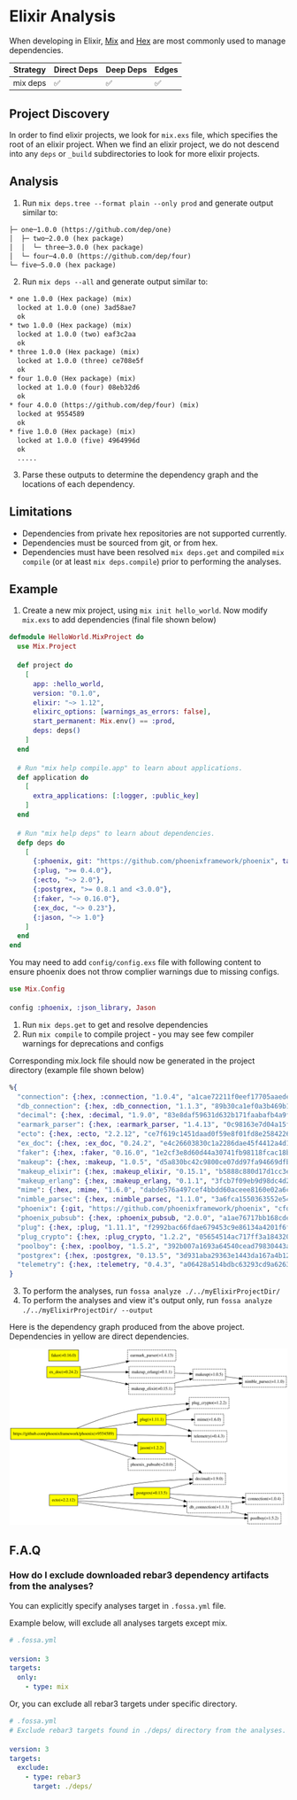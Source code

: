 # Elixir Analysis

When developing in Elixir, [Mix](https://hexdocs.pm/mix/Mix.html) and [Hex](https://hex.pm/) are most commonly used to manage dependencies. 

| Strategy | Direct Deps        | Deep Deps          | Edges              |
| -------- | ------------------ | ------------------ | ------------------ |
| mix deps | :white_check_mark: | :white_check_mark: | :white_check_mark: |

## Project Discovery

In order to find elixir projects, we look for `mix.exs` file, which specifies the root of an elixir project. When we find an elixir project, we do not descend into any `deps` or `_build` subdirectories to look for more elixir projects.

## Analysis

1. Run `mix deps.tree --format plain --only prod` and generate output similar to:
```
├─ one─1.0.0 (https://github.com/dep/one)
│  ├─ two─2.0.0 (hex package)
│  │  └─ three─3.0.0 (hex package)
│  └─ four─4.0.0 (https://github.com/dep/four)
└─ five─5.0.0 (hex package)
```
2. Run `mix deps --all` and generate output similar to:
```
* one 1.0.0 (Hex package) (mix)
  locked at 1.0.0 (one) 3ad58ae7
  ok
* two 1.0.0 (Hex package) (mix)
  locked at 1.0.0 (two) eaf3c2aa
  ok
* three 1.0.0 (Hex package) (mix)
  locked at 1.0.0 (three) ce708e5f
  ok
* four 1.0.0 (Hex package) (mix)
  locked at 1.0.0 (four) 08eb32d6
  ok
* four 4.0.0 (https://github.com/dep/four) (mix)
  locked at 9554589
  ok
* five 1.0.0 (Hex package) (mix)
  locked at 1.0.0 (five) 4964996d
  ok
  .....
```
3. Parse these outputs to determine the dependency graph and the locations of each dependency. 

## Limitations

* Dependencies from private hex repositories are not supported currently.
* Dependencies must be sourced from git, or from hex.
* Dependencies must have been resolved `mix deps.get` and compiled `mix compile` (or at least `mix deps.compile`) prior to performing the analyses.

## Example 

1. Create a new mix project, using `mix init hello_world`. Now modify `mix.exs` to add dependencies (final file shown below) 

```elixir
defmodule HelloWorld.MixProject do
  use Mix.Project

  def project do
    [
      app: :hello_world,
      version: "0.1.0",
      elixir: "~> 1.12",
      elixirc_options: [warnings_as_errors: false],
      start_permanent: Mix.env() == :prod,
      deps: deps()
    ]
  end

  # Run "mix help compile.app" to learn about applications.
  def application do
    [
      extra_applications: [:logger, :public_key]
    ]
  end

  # Run "mix help deps" to learn about dependencies.
  defp deps do
    [
      {:phoenix, git: "https://github.com/phoenixframework/phoenix", tag: "v1.5.1"},
      {:plug, ">= 0.4.0"},
      {:ecto, "~> 2.0"},
      {:postgrex, ">= 0.8.1 and <3.0.0"},
      {:faker, "~> 0.16.0"},
      {:ex_doc, "~> 0.23"},
      {:jason, "~> 1.0"}
    ]
  end
end
```

You may need to add `config/config.exs` file with following content to ensure phoenix does not throw complier warnings due to missing configs.

```elixir
use Mix.Config

config :phoenix, :json_library, Jason
```

1. Run `mix deps.get` to get and resolve dependencies 
2. Run `mix compile` to compile project - you may see few compiler warnings for deprecations and configs

Corresponding mix.lock file should now be generated in the project directory (example file shown below)
```elixir
%{
  "connection": {:hex, :connection, "1.0.4", "a1cae72211f0eef17705aaededacac3eb30e6625b04a6117c1b2db6ace7d5976", [:mix], [], "hexpm", "4a0850c9be22a43af9920a71ab17c051f5f7d45c209e40269a1938832510e4d9"},
  "db_connection": {:hex, :db_connection, "1.1.3", "89b30ca1ef0a3b469b1c779579590688561d586694a3ce8792985d4d7e575a61", [:mix], [{:connection, "~> 1.0.2", [hex: :connection, repo: "hexpm", optional: false]}, {:poolboy, "~> 1.5", [hex: :poolboy, repo: "hexpm", optional: true]}, {:sbroker, "~> 1.0", [hex: :sbroker, repo: "hexpm", optional: true]}], "hexpm", "5f0a16a58312a610d5eb0b07506280c65f5137868ad479045f2a2dc4ced80550"},
  "decimal": {:hex, :decimal, "1.9.0", "83e8daf59631d632b171faabafb4a9f4242c514b0a06ba3df493951c08f64d07", [:mix], [], "hexpm", "b1f2343568eed6928f3e751cf2dffde95bfaa19dd95d09e8a9ea92ccfd6f7d85"},
  "earmark_parser": {:hex, :earmark_parser, "1.4.13", "0c98163e7d04a15feb62000e1a891489feb29f3d10cb57d4f845c405852bbef8", [:mix], [], "hexpm", "d602c26af3a0af43d2f2645613f65841657ad6efc9f0e361c3b6c06b578214ba"},
  "ecto": {:hex, :ecto, "2.2.12", "ce7f619c1451daad0f59e8f01fd8e2584226171dc273e3346444446a13d93943", [:mix], [{:db_connection, "~> 1.1", [hex: :db_connection, repo: "hexpm", optional: true]}, {:decimal, "~> 1.2", [hex: :decimal, repo: "hexpm", optional: false]}, {:mariaex, "~> 0.8.0", [hex: :mariaex, repo: "hexpm", optional: true]}, {:poison, "~> 2.2 or ~> 3.0", [hex: :poison, repo: "hexpm", optional: true]}, {:poolboy, "~> 1.5", [hex: :poolboy, repo: "hexpm", optional: false]}, {:postgrex, "~> 0.13.0", [hex: :postgrex, repo: "hexpm", optional: true]}, {:sbroker, "~> 1.0", [hex: :sbroker, repo: "hexpm", optional: true]}], "hexpm", "d5d01f3ec33e3853ac8ca80dcaf9b154a348b9eaa70009d2b9ad25c45262fdea"},
  "ex_doc": {:hex, :ex_doc, "0.24.2", "e4c26603830c1a2286dae45f4412a4d1980e1e89dc779fcd0181ed1d5a05c8d9", [:mix], [{:earmark_parser, "~> 1.4.0", [hex: :earmark_parser, repo: "hexpm", optional: false]}, {:makeup_elixir, "~> 0.14", [hex: :makeup_elixir, repo: "hexpm", optional: false]}, {:makeup_erlang, "~> 0.1", [hex: :makeup_erlang, repo: "hexpm", optional: false]}], "hexpm", "e134e1d9e821b8d9e4244687fb2ace58d479b67b282de5158333b0d57c6fb7da"},
  "faker": {:hex, :faker, "0.16.0", "1e2cf3e8d60d44a30741fb98118fcac18b2020379c7e00d18f1a005841b2f647", [:mix], [], "hexpm", "fbcb9bf1299dff3c9dd7e50f41802bbc472ffbb84e7656394c8aa913ec315141"},
  "makeup": {:hex, :makeup, "1.0.5", "d5a830bc42c9800ce07dd97fa94669dfb93d3bf5fcf6ea7a0c67b2e0e4a7f26c", [:mix], [{:nimble_parsec, "~> 0.5 or ~> 1.0", [hex: :nimble_parsec, repo: "hexpm", optional: false]}], "hexpm", "cfa158c02d3f5c0c665d0af11512fed3fba0144cf1aadee0f2ce17747fba2ca9"},
  "makeup_elixir": {:hex, :makeup_elixir, "0.15.1", "b5888c880d17d1cc3e598f05cdb5b5a91b7b17ac4eaf5f297cb697663a1094dd", [:mix], [{:makeup, "~> 1.0", [hex: :makeup, repo: "hexpm", optional: false]}, {:nimble_parsec, "~> 1.1", [hex: :nimble_parsec, repo: "hexpm", optional: false]}], "hexpm", "db68c173234b07ab2a07f645a5acdc117b9f99d69ebf521821d89690ae6c6ec8"},
  "makeup_erlang": {:hex, :makeup_erlang, "0.1.1", "3fcb7f09eb9d98dc4d208f49cc955a34218fc41ff6b84df7c75b3e6e533cc65f", [:mix], [{:makeup, "~> 1.0", [hex: :makeup, repo: "hexpm", optional: false]}], "hexpm", "174d0809e98a4ef0b3309256cbf97101c6ec01c4ab0b23e926a9e17df2077cbb"},
  "mime": {:hex, :mime, "1.6.0", "dabde576a497cef4bbdd60aceee8160e02a6c89250d6c0b29e56c0dfb00db3d2", [:mix], [], "hexpm", "31a1a8613f8321143dde1dafc36006a17d28d02bdfecb9e95a880fa7aabd19a7"},
  "nimble_parsec": {:hex, :nimble_parsec, "1.1.0", "3a6fca1550363552e54c216debb6a9e95bd8d32348938e13de5eda962c0d7f89", [:mix], [], "hexpm", "08eb32d66b706e913ff748f11694b17981c0b04a33ef470e33e11b3d3ac8f54b"},
  "phoenix": {:git, "https://github.com/phoenixframework/phoenix", "cfd5a6e91b0d60c5dc84ad5874506444f5d65251", [tag: "v1.5.8"]},
  "phoenix_pubsub": {:hex, :phoenix_pubsub, "2.0.0", "a1ae76717bb168cdeb10ec9d92d1480fec99e3080f011402c0a2d68d47395ffb", [:mix], [], "hexpm", "c52d948c4f261577b9c6fa804be91884b381a7f8f18450c5045975435350f771"},
  "plug": {:hex, :plug, "1.11.1", "f2992bac66fdae679453c9e86134a4201f6f43a687d8ff1cd1b2862d53c80259", [:mix], [{:mime, "~> 1.0", [hex: :mime, repo: "hexpm", optional: false]}, {:plug_crypto, "~> 1.1.1 or ~> 1.2", [hex: :plug_crypto, repo: "hexpm", optional: false]}, {:telemetry, "~> 0.4", [hex: :telemetry, repo: "hexpm", optional: false]}], "hexpm", "23524e4fefbb587c11f0833b3910bfb414bf2e2534d61928e920f54e3a1b881f"},
  "plug_crypto": {:hex, :plug_crypto, "1.2.2", "05654514ac717ff3a1843204b424477d9e60c143406aa94daf2274fdd280794d", [:mix], [], "hexpm", "87631c7ad914a5a445f0a3809f99b079113ae4ed4b867348dd9eec288cecb6db"},
  "poolboy": {:hex, :poolboy, "1.5.2", "392b007a1693a64540cead79830443abf5762f5d30cf50bc95cb2c1aaafa006b", [:rebar3], [], "hexpm", "dad79704ce5440f3d5a3681c8590b9dc25d1a561e8f5a9c995281012860901e3"},
  "postgrex": {:hex, :postgrex, "0.13.5", "3d931aba29363e1443da167a4b12f06dcd171103c424de15e5f3fc2ba3e6d9c5", [:mix], [{:connection, "~> 1.0", [hex: :connection, repo: "hexpm", optional: false]}, {:db_connection, "~> 1.1", [hex: :db_connection, repo: "hexpm", optional: false]}, {:decimal, "~> 1.0", [hex: :decimal, repo: "hexpm", optional: false]}], "hexpm", "a19b61193379cdee04b5b2361bf93d1eb170cd2eec0b18042617b07e1e15fbfb"},
  "telemetry": {:hex, :telemetry, "0.4.3", "a06428a514bdbc63293cd9a6263aad00ddeb66f608163bdec7c8995784080818", [:rebar3], [], "hexpm", "eb72b8365ffda5bed68a620d1da88525e326cb82a75ee61354fc24b844768041"},
}
```

3. To perform the analyses, run `fossa analyze ./../myElixirProjectDir/` 
4. To perform the analyses and view it's output only, run `fossa analyze ./../myElixirProjectDir/ --output` 

Here is the dependency graph produced from the above project. Dependencies in yellow are direct dependencies. 

![Mix Dependency Graph](mix-resolved-graph.svg)

## F.A.Q

### How do I exclude downloaded rebar3 dependency artifacts from the analyses?

You can explicitly specify analyses target in `.fossa.yml` file. 

Example below, will exclude all analyses targets except mix. 

```yaml
# .fossa.yml 

version: 3
targets:
  only:
    - type: mix
```

Or, you can exclude all rebar3 targets under specific directory.

```yaml
# .fossa.yml 
# Exclude rebar3 targets found in ./deps/ directory from the analyses. 

version: 3
targets:
  exclude:
    - type: rebar3
      target: ./deps/
```